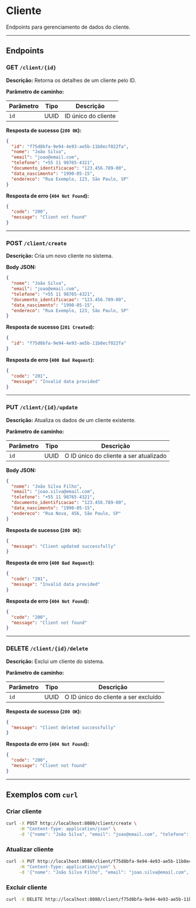 # Cliente
Endpoints para gerenciamento de dados do cliente.

---

## Endpoints

### GET `/client/{id}`

**Descrição:** Retorna os detalhes de um cliente pelo ID.

**Parâmetro de caminho:**

| Parâmetro | Tipo | Descrição           |
|-----------|------|---------------------|
| `id`      | UUID | ID único do cliente |

**Resposta de sucesso (`200 OK`):**

```json
{
  "id": "f75d8bfa-9e94-4e93-ae5b-11b8ecf022fa",
  "nome": "João Silva",
  "email": "joao@email.com",
  "telefone": "+55 11 98765-4321",
  "documento_identificacao": "123.456.789-00",
  "data_nascimento": "1990-05-15",
  "endereco": "Rua Exemplo, 123, São Paulo, SP"
}
```

**Resposta de erro (`404 Not Found`):**

```json
{
  "code": "200",
  "message": "Client not found"
}
```

---

### POST `/client/create`

**Descrição:** Cria um novo cliente no sistema.

**Body JSON:**

```json
{
  "nome": "João Silva",
  "email": "joao@email.com",
  "telefone": "+55 11 98765-4321",
  "documento_identificacao": "123.456.789-00",
  "data_nascimento": "1990-05-15",
  "endereco": "Rua Exemplo, 123, São Paulo, SP"
}
```

**Resposta de sucesso (`201 Created`):**

```json
{
  "id": "f75d8bfa-9e94-4e93-ae5b-11b8ecf022fa"
}
```

**Resposta de erro (`400 Bad Request`):**

```json
{
  "code": "201",
  "message": "Invalid data provided"
}
```

---

### PUT `/client/{id}/update`

**Descrição:** Atualiza os dados de um cliente existente.

**Parâmetro de caminho:**

| Parâmetro | Tipo | Descrição                               |
|-----------|------|-----------------------------------------|
| `id`      | UUID | O ID único do cliente a ser atualizado |

**Body JSON:**

```json
{
  "nome": "João Silva Filho",
  "email": "joao.silva@email.com",
  "telefone": "+55 11 98765-4321",
  "documento_identificacao": "123.456.789-00",
  "data_nascimento": "1990-05-15",
  "endereco": "Rua Nova, 456, São Paulo, SP"
}
```

**Resposta de sucesso (`200 OK`):**

```json
{
  "message": "Client updated successfully"
}
```

**Resposta de erro (`400 Bad Request`):**

```json
{
  "code": "201",
  "message": "Invalid data provided"
}
```

**Resposta de erro (`404 Not Found`):**

```json
{
  "code": "200",
  "message": "Client not found"
}
```

---

### DELETE `/client/{id}/delete`

**Descrição:** Exclui um cliente do sistema.

**Parâmetro de caminho:**

| Parâmetro | Tipo | Descrição                            |
|-----------|------|--------------------------------------|
| `id`      | UUID | O ID único do cliente a ser excluído |

**Resposta de sucesso (`200 OK`):**

```json
{
  "message": "Client deleted successfully"
}
```

**Resposta de erro (`404 Not Found`):**

```json
{
  "code": "200",
  "message": "Client not found"
}
```

---

## Exemplos com `curl`

### Criar cliente

```bash
curl -X POST http://localhost:8080/client/create \
     -H "Content-Type: application/json" \
     -d '{"nome": "João Silva", "email": "joao@email.com", "telefone": "+55 11 98765-4321", "documento_identificacao": "123.456.789-00", "data_nascimento": "1990-05-15", "endereco": "Rua Exemplo, 123, São Paulo, SP"}'
```

### Atualizar cliente

```bash
curl -X PUT http://localhost:8080/client/f75d8bfa-9e94-4e93-ae5b-11b8ecf022fa/update \
     -H "Content-Type: application/json" \
     -d '{"nome": "João Silva Filho", "email": "joao.silva@email.com", "telefone": "+55 11 98765-4321", "documento_identificacao": "123.456.789-00", "data_nascimento": "1990-05-15", "endereco": "Rua Nova, 456, São Paulo, SP"}'
```

### Excluir cliente

```bash
curl -X DELETE http://localhost:8080/client/f75d8bfa-9e94-4e93-ae5b-11b8ecf022fa/delete
```